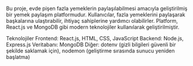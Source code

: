 Bu proje, evde pişen fazla yemeklerin paylaşılabilmesi amacıyla geliştirilmiş bir yemek paylaşım platformudur. Kullanıcılar, fazla yemeklerini paylaşarak başkalarına ulaştırabilir, ihtiyaç sahiplerine yardımcı olabilirler. Platform, React.js ve MongoDB gibi modern teknolojiler kullanılarak geliştirilmiştir.

Teknolojiler
Frontend: React.js, HTML, CSS, JavaScript
Backend: Node.js, Express.js
Veritabanı: MongoDB
Diğer: dotenv (gizli bilgileri güvenli bir şekilde saklamak için), nodemon (geliştirme sırasında sunucu yeniden başlatma)
